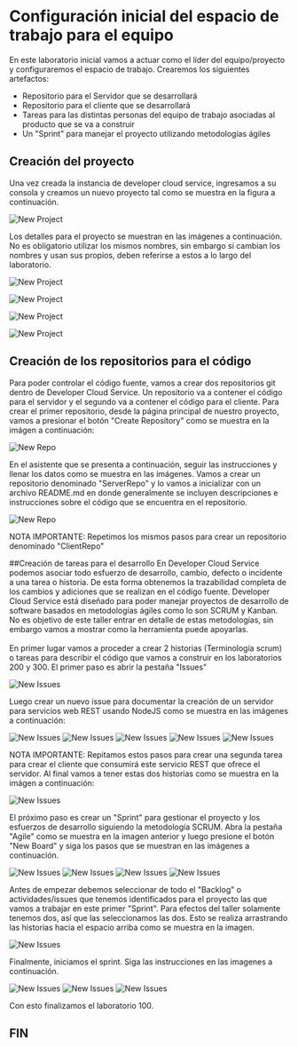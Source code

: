 # Configuración inicial del espacio de trabajo para el equipo
En este laboratorio inicial vamos a actuar como el líder del equipo/proyecto y configuraremos el espacio de trabajo. Crearemos los siguientes artefactos:
- Repositorio para el Servidor que se desarrollará
- Repositorio para el cliente que se desarrollará
- Tareas para las distintas personas del equipo de trabajo asociadas al producto que se va a construir
- Un "Sprint" para manejar el proyecto utilizando metodologías ágiles

## Creación del proyecto
Una vez creada la instancia de developer cloud service, ingresamos a su consola y creamos un nuevo proyecto tal como se muestra en la figura a continuación.

![New Project](https://github.com/tmaragno/workshops/blob/master/images/100_Image_1.png)

Los detalles para el proyecto se muestran en las imágenes a continuación. No es obligatorio utilizar los mismos nombres, sin embargo si cambian los nombres y usan sus propios, deben referirse a estos a lo largo del laboratorio.

![New Project](https://github.com/tmaragno/workshops/blob/master/images/100_Image_2.png)

![New Project](https://github.com/tmaragno/workshops/blob/master/images/100_Image_3.png)

![New Project](https://github.com/tmaragno/workshops/blob/master/images/100_Image_4.png)

![New Project](https://github.com/tmaragno/workshops/blob/master/images/100_Image_5.png)

## Creación de los repositorios para el código
Para poder controlar el código fuente, vamos a crear dos repositorios git dentro de Developer Cloud Service. Un repositorio va a contener el código para el servidor y el segundo va a contener el código para el cliente. Para crear el primer repositorio, desde la página principal de nuestro proyecto, vamos a presionar el botón "Create Repository" como se muestra en la imágen a continuación:

![New Repo](https://github.com/tmaragno/workshops/blob/master/images/100_Image_6.png)

En el asistente que se presenta a continuación, seguir las instrucciones y llenar los datos como se muestra en las imágenes. Vamos a crear un repositorio denominado "ServerRepo" y lo vamos a inicializar con un archivo README.md en donde generalmente se incluyen descripciones e instrucciones sobre el código que se encuentra en el repositorio.

![New Repo](https://github.com/tmaragno/workshops/blob/master/images/100_Image_7.png)

NOTA IMPORTANTE: Repetimos los mismos pasos para crear un repositorio denominado "ClientRepo" 

##Creación de tareas para el desarrollo
En Developer Cloud Service podemos asociar todo esfuerzo de desarrollo, cambio, defecto o incidente a una tarea o historia. De esta forma obtenemos la trazabilidad completa de los cambios y adiciones que se realizan en el código fuente. Developer Cloud Service está diseñado para poder manejar proyectos de desarrollo de software basados en metodologías ágiles como lo son SCRUM y Kanban. No es objetivo de este taller entrar en detalle de estas metodologías, sin embargo vamos a mostrar como la herramienta puede apoyarlas.<br/>
<br/>
En primer lugar vamos a proceder a crear 2 historias (Terminología scrum) o tareas para describir el código que vamos a construir en los laboratorios 200 y 300. El primer paso es abrir la pestaña "Issues"

![New Issues](https://github.com/tmaragno/workshops/blob/master/images/100_Image_8.png)

Luego crear un nuevo issue para documentar la creación de un servidor para servicios web REST usando NodeJS como se muestra en las imágenes a continuación:

![New Issues](https://github.com/tmaragno/workshops/blob/master/images/100_Image_9.png)
![New Issues](https://github.com/tmaragno/workshops/blob/master/images/100_Image_10.png)
![New Issues](https://github.com/tmaragno/workshops/blob/master/images/100_Image_11.png)
![New Issues](https://github.com/tmaragno/workshops/blob/master/images/100_Image_12.png)
![New Issues](https://github.com/tmaragno/workshops/blob/master/images/100_Image_13.png)

NOTA IMPORTANTE: Repitamos estos pasos para crear una segunda tarea para crear el cliente que consumirá este servicio REST que ofrece el servidor. Al final vamos a tener estas dos historias como se muestra en la imágen a continuación:

![New Issues](https://github.com/tmaragno/workshops/blob/master/images/100_Image_14.png)

El próximo paso es crear un "Sprint" para gestionar el proyecto y los esfuerzos de desarrollo siguiendo la metodología SCRUM. Abra la pestaña "Agile" como se muestra en la imagen anterior y luego presione el botón "New Board" y siga los pasos que se muestran en las imágenes a continuación.

![New Issues](https://github.com/tmaragno/workshops/blob/master/images/100_Image_15.png)
![New Issues](https://github.com/tmaragno/workshops/blob/master/images/100_Image_16.png)
![New Issues](https://github.com/tmaragno/workshops/blob/master/images/100_Image_17.png)
![New Issues](https://github.com/tmaragno/workshops/blob/master/images/100_Image_18.png)

Antes de empezar debemos seleccionar de todo el "Backlog" o actividades/issues que tenemos identificados para el proyecto las que vamos a trabajar en este primer "Sprint". Para efectos del taller solamente tenemos dos, así que las seleccionamos las dos. Esto se realiza arrastrando las historias hacia el espacio arriba como se muestra en la imagen.

![New Issues](https://github.com/tmaragno/workshops/blob/master/images/100_Image_19.png)

Finalmente, iniciamos el sprint. Siga las instrucciones en las imagenes a continuación.

![New Issues](https://github.com/tmaragno/workshops/blob/master/images/100_Image_20.png)
![New Issues](https://github.com/tmaragno/workshops/blob/master/images/100_Image_21.png)
![New Issues](https://github.com/tmaragno/workshops/blob/master/images/100_Image_22.png)

Con esto finalizamos el laboratorio 100.

## FIN


